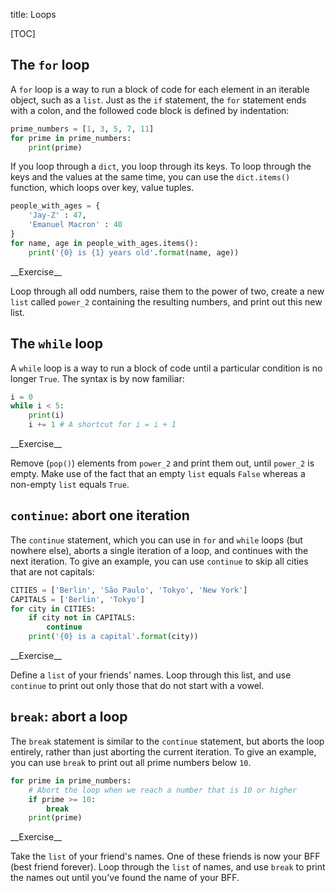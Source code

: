 title: Loops


[TOC]


## The `for` loop

A `for` loop is a way to run a block of code for each element in an iterable object, such as a `list`. Just as the `if` statement, the `for` statement ends with a colon, and the followed code block is defined by indentation:


```python
prime_numbers = [1, 3, 5, 7, 11]
for prime in prime_numbers:
    print(prime)
```

If you loop through a `dict`, you loop through its keys. To loop through the keys and the values at the same time, you can use the `dict.items()` function, which loops over key, value tuples.


```python
people_with_ages = {
    'Jay-Z' : 47,
    'Emanuel Macron' : 40
}
for name, age in people_with_ages.items():
    print('{0} is {1} years old'.format(name, age))
```


<div class='info-box' markdown=1>
__Exercise__

Loop through all odd numbers, raise them to the power of two, create a new `list` called `power_2` containing the resulting numbers, and print out this new list.
</div>


## The `while` loop

A `while` loop is a way to run a block of code until a particular condition is no longer `True`. The syntax is by now familiar:


```python
i = 0
while i < 5:
    print(i)
    i += 1 # A shortcut for i = i + 1
```

<div class='info-box' markdown=1>
__Exercise__

Remove (`pop()`) elements from `power_2` and print them out, until `power_2` is empty. Make use of the fact that an empty `list` equals `False` whereas a non-empty `list` equals `True`.
</div>


## `continue`: abort one iteration

The `continue` statement, which you can use in `for` and `while` loops (but nowhere else), aborts a single iteration of a loop, and continues with the next iteration. To give an example, you can use `continue` to skip all cities that are not capitals:


```python
CITIES = ['Berlin', 'São Paulo', 'Tokyo', 'New York']
CAPITALS = ['Berlin', 'Tokyo']
for city in CITIES:
    if city not in CAPITALS:
        continue
    print('{0} is a capital'.format(city))
```

<div class='info-box' markdown=1>
__Exercise__

Define a `list` of your friends' names. Loop through this list, and use `continue` to print out only those that do not start with a vowel.
</div>


## `break`: abort a loop

The `break` statement is similar to the `continue` statement, but aborts the loop entirely, rather than just aborting the current iteration. To give an example, you can use `break` to print out all prime numbers below `10`.


```python
for prime in prime_numbers:
    # Abort the loop when we reach a number that is 10 or higher
    if prime >= 10:
        break
    print(prime)
```

<div class='info-box' markdown=1>
__Exercise__

Take the `list` of your friend's names. One of these friends is now your BFF (best friend forever). Loop through the `list` of names, and use `break` to print the names out until you've found the name of your BFF.
</div>
